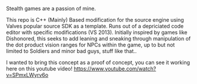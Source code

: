 Stealth games are a passion of mine. 

This repo is C++ (Mainly) Based modification for the source engine using Valves popular source SDK as a template. Runs out of a depriciated code editor with specific modifications (VS 2013). Initially inspired by games like Dishonored, this seeks to add leaning and sneaking through manipulation of the dot product vision ranges for NPCs within the game, up to but not limited to Soldiers and minor bad guys, stuff like that..

I wanted to bring this concept as a proof of concept, you can see it working here on this youtube video!
https://www.youtube.com/watch?v=SPmxLWyrv6o
